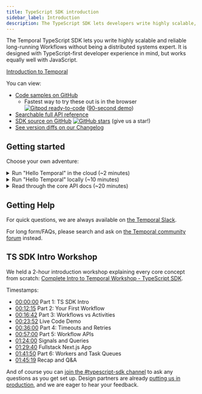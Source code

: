 ```yaml
---
title: TypeScript SDK introduction
sidebar_label: Introduction
description: The TypeScript SDK lets developers write highly scalable, reliable, and long-running workflows without being a distributed systems expert.
---
```


The Temporal TypeScript SDK lets you write highly scalable and reliable long-running Workflows without being a distributed systems expert.
It is designed with TypeScript-first developer experience in mind, but works equally well with JavaScript.

[Introduction to Temporal](https://youtu.be/2HjnQlnA5eY)

You can view:

- [Code samples on GitHub](https://github.com/temporalio/samples-typescript)
  - Fastest way to try these out is in the browser [![Gitpod ready-to-code](https://img.shields.io/badge/Gitpod-ready--to--code-908a85?logo=gitpod)](https://gitpod.io/#https://github.com/temporalio/samples-typescript/) ([90-second demo](https://youtu.be/FdEQQC9EdfU))
- [Searchable full API reference](https://typescript.temporal.io)
- [SDK source on GitHub](https://github.com/temporalio/sdk-typescript) [![GitHub stars](https://img.shields.io/github/stars/temporalio/sdk-typescript)](https://github.com/temporalio/sdk-typescript/stargazers) (give us a star!)
- [See version diffs on our Changelog](https://github.com/temporalio/sdk-typescript/blob/HEAD/CHANGELOG.md)

## Getting started

Choose your own adventure:

<details>
<summary>
Run "Hello Temporal" in the cloud (~2 minutes)
</summary>

[Open our Samples repo in Gitpod](https://gitpod.io/#https://github.com/temporalio/samples-typescript/) and login to try out our Hello World example with no need for local Docker setup.

When you click on that link above and log in (there is a generous free tier), Gitpod will launch 4 terminals:

- Pane 1: Temporal Cluster
  - Left: [Temporal Server](https://github.com/temporalio/docker-compose) - always running
  - Right: [Temporal Web](/web-ui) and [Temporal `tctl` CLI](/tctl-v1)
- Pane 2: Hello World
  - Left: [Temporal Worker](https://github.com/temporalio/samples-typescript/blob/main/hello-world/src/worker.ts) - running and hot reloading
  - Right: [Temporal Client](https://github.com/temporalio/samples-typescript/blob/main/hello-world/src/client.ts) - run `npm run workflow`

It takes ~3 minutes for the Docker Compose setup to start up.
Once you have it up and running (Temporal Web should show the first Workflow Execution), you can use our [Hello World Walkthrough](https://learn.temporal.io/getting_started/typescript/hello_world_in_typescript/) tutorial to orient you to the sample file structure.

</details>

<details>
<summary>
Run "Hello Temporal" locally (~10 minutes)
</summary>

:::note Prerequisites

<strong>Node.js 14+</strong>: this project requires Node.js version 14 or later.

<details>
<summary>
<strong>Temporal Server</strong>: make sure it is running locally!
</summary>

Run Temporal Server (requires [Docker](https://docs.docker.com/engine/install) and [Docker Compose](https://docs.docker.com/compose/install/)):

```bash
git clone https://github.com/temporalio/docker-compose.git temporal
cd temporal
docker-compose up
```

If you want to run Temporal without Docker, [Temporalite](https://github.com/temporalio/temporalite) is a distribution of Temporal that runs as a single process with zero runtime dependencies.

</details>

:::

### Step 1: Create a new project

Use the [package initializer](/typescript/package-initializer) to create a new project:

```bash
npx @temporalio/create@latest ./example
cd example
```

This will set up with [the basic Hello World sample](https://github.com/temporalio/samples-typescript/tree/main/hello-world) using our [Package Initializer](/typescript/package-initializer) (think of it like `create-temporal-app`!)

### Step 2: Run your Workflow

Run the Worker:

```bash
# this runs ts-node src/worker.ts with nodemon to auto-reload on changes
$ npm run start.watch
```

<details>
<summary>Expected Terminal Output</summary>

```bash
# this runs ts-node src/worker.ts with nodemon to auto-reload on changes
$ npm run start.watch

> temporal-hello-world@0.1.0 start.watch
> nodemon src/worker.ts

[nodemon] 2.0.13
[nodemon] to restart at any time, enter `rs`
[nodemon] watching path(s): src/**/*
[nodemon] watching extensions: ts
[nodemon] starting `ts-node src/worker.ts`
2022-06-17T23:47:12.854Z [INFO] asset main.js 352 KiB [emitted] (name: main) 1 related asset
2022-06-17T23:47:12.855Z [INFO] runtime modules 2.03 KiB 5 modules
2022-06-17T23:47:12.855Z [INFO] modules by path ./packages/test/lib/workflows/*.js 91.7 KiB 95 modules
2022-06-17T23:47:12.855Z [INFO] modules by path ./packages/workflow/lib/*.js 90.9 KiB
2022-06-17T23:47:12.855Z [INFO]   ./packages/workflow/lib/worker-interface.js 11.2 KiB [built] [code generated]
2022-06-17T23:47:12.855Z [INFO]   + 10 modules
2022-06-17T23:47:12.855Z [INFO] modules by path ./packages/common/lib/ 46.9 KiB
2022-06-17T23:47:12.855Z [INFO]   modules by path ./packages/common/lib/converter/*.js 27 KiB 8 modules
2022-06-17T23:47:12.855Z [INFO]   modules by path ./packages/common/lib/*.js 19.9 KiB 2 modules
2022-06-17T23:47:12.855Z [INFO] modules by path ./packages/internal-workflow-common/lib/*.js 13.5 KiB
2022-06-17T23:47:12.855Z [INFO]   ./packages/internal-workflow-common/lib/index.js 1.3 KiB [built] [code generated]
2022-06-17T23:47:12.855Z [INFO]   + 9 modules
2022-06-17T23:47:12.855Z [INFO] modules by path ./node_modules/ 43.5 KiB
2022-06-17T23:47:12.855Z [INFO]   modules by path ./node_modules/ramda/src/ 1.42 KiB 3 modules
2022-06-17T23:47:12.855Z [INFO]   + 2 modules
2022-06-17T23:47:12.855Z [INFO] __temporal_custom_payload_converter (ignored) 15 bytes [built] [code generated]
2022-06-17T23:47:12.855Z [INFO] webpack 5.72.0 compiled successfully in 351 ms
2022-06-17T23:47:12.857Z [INFO] Workflow bundle created { size: '0.34MB' }
2022-06-17T23:47:12.987Z [INFO] Worker state changed { state: 'RUNNING' }
```

</details>

> If this step fails, make sure you have the correct version of Node and other prerequisites listed above.

Then start your Workflow:

```bash
$ npm run workflow # runs ts-node src/client.ts
Hello, Temporal! # success!
```

This "Hello, Temporal!" message comes from the combination of:

- [`client.ts`](https://github.com/temporalio/samples-typescript/blob/main/hello-world/src/client.ts) passing `'Temporal'` as an argument to the Workflow.
- The [Workflow](https://github.com/temporalio/samples-typescript/blob/main/hello-world/src/workflows.ts) passing the argument to the Activity.
- The [Activity](https://github.com/temporalio/samples-typescript/blob/main/hello-world/src/activities.ts) taking the argument as `name` and returning `Hello, ${name}!`.

<details>
<summary>Viewing your Workflow Execution in Temporal Web
</summary>

You can verify execution in Temporal Web (available at [localhost:8080](http://localhost:8080/) on the default [`docker-compose`](https://github.com/temporalio/docker-compose)):

![image](https://user-images.githubusercontent.com/6764957/118865735-d7255f80-b913-11eb-8ace-a7dbdc351f8e.png)

</details>

## Next Steps

For a full code walkthrough of our Hello World example, see our [Hello World documentation](https://learn.temporal.io/getting_started/typescript/hello_world_in_typescript/).

If you want an example of what it's like to integrate Temporal into an existing full-stack app, check our [Next.js One-Click Buy Tutorial](/typescript/nextjs-tutorial).

</details>

<details>
<summary>Read through the core API docs (~20 minutes)
</summary>

These are the essential pages to have a passing knowledge of our Core APIs:

- [Workflows](/typescript/workflows): How to write Temporal's core orchestration code
  - Workflows use [Activities](/typescript/activities) to act on the outside world (e.g. call an API with retries and timeouts, or access the filesystem)
  - see [Workflow APIs](/typescript/workflows) for Signals, Queries, Timers, Child Workflows, Infinite Workflows, and more!
- [Workers and Task Queues](/typescript/workers): How Workflows and Activities are routed to and executed on machines you control
- [Clients](/typescript/clients): How to start, signal, query, cancel, or otherwise handle Workflows.

</details>

## Getting Help

For quick questions, we are always available on [the Temporal Slack](https://temporal.io/slack).

For long form/FAQs, please search and ask on [the Temporal community forum](https://community.temporal.io/) instead.

## TS SDK Intro Workshop

We held a 2-hour introduction workshop explaining every core concept from scratch: [Complete Intro to Temporal Workshop - TypeScript SDK](https://www.youtube.com/watch?v=cehsmv8of_4).

Timestamps:

- [00:00:00](https://www.youtube.com/watch?v=CeHSmv8oF_4&t=0s) Part 1: TS SDK Intro
- [00:12:15](https://www.youtube.com/watch?v=CeHSmv8oF_4&t=735s) Part 2: Your First Workflow
- [00:16:42](https://www.youtube.com/watch?v=CeHSmv8oF_4&t=1002s) Part 3: Workflows vs Activities
- [00:23:52](https://www.youtube.com/watch?v=CeHSmv8oF_4&t=1432s) Live Code Demo
- [00:36:00](https://www.youtube.com/watch?v=CeHSmv8oF_4&t=2160s) Part 4: Timeouts and Retries
- [00:57:00](https://www.youtube.com/watch?v=CeHSmv8oF_4&t=3420s) Part 5: Workflow APIs
- [01:24:00](https://www.youtube.com/watch?v=CeHSmv8oF_4&t=5040s) Signals and Queries
- [01:29:40](https://www.youtube.com/watch?v=CeHSmv8oF_4&t=5380s) Fullstack Next.js App
- [01:41:50](https://www.youtube.com/watch?v=CeHSmv8oF_4&t=6110s) Part 6: Workers and Task Queues
- [01:45:19](https://www.youtube.com/watch?v=CeHSmv8oF_4&t=6319s) Recap and Q&A

And of course you can [join the #typescript-sdk channel](https://temporal.io/slack) to ask any questions as you get set up.
Design partners are already [putting us in production](https://youtu.be/GpbOkDjpeYU), and we are eager to hear your feedback.
